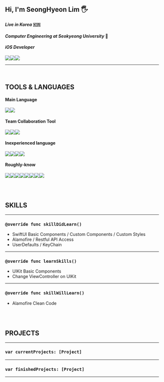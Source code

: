 ## Hi, I'm SeongHyeon Lim 🖐

#### *Live in Korea* 🇰🇷

#### *Computer Engineering at Seokyeong University* 🏫

#### *iOS Developer* 
<img src="https://img.shields.io/badge/apple-000000?style=for-the-badge&logo=apple&logoColor=white"><img src="https://img.shields.io/badge/macos-000000?style=for-the-badge&logo=macos&logoColor=white"><img src="https://img.shields.io/badge/xcode-147EFB?style=for-the-badge&logo=xcode&logoColor=white">
<hr>

</br>

## TOOLS & LANGUAGES

#### Main Language 
<img src="https://img.shields.io/badge/Swift-F05138?style=for-the-badge&logo=swift&logoColor=white"><img src="https://img.shields.io/badge/python-3776AB?style=for-the-badge&logo=python&logoColor=white">

#### Team Collaboration Tool 
<img src="https://img.shields.io/badge/git-F05032?style=for-the-badge&logo=git&logoColor=white"><img src="https://img.shields.io/badge/figma-7952B3?style=for-the-badge&logo=figma&logoColor=white"><img src="https://img.shields.io/badge/notion-000000?style=for-the-badge&logo=notion&logoColor=white">

#### Inexperienced language 
<img src="https://img.shields.io/badge/c-A8B9CC?style=for-the-badge&logo=C&logoColor=white"><img src="https://img.shields.io/badge/C++-00599C?style=for-the-badge&logo=C++&logoColor=white"><img src="https://img.shields.io/badge/c♯-00599C?style=for-the-badge"><img src="https://img.shields.io/badge/java-E9711C?style=for-the-badge">

#### Roughly-know 
<img src="https://img.shields.io/badge/Cryptography-000000?style=for-the-badge"><img src="https://img.shields.io/badge/ER_Modeling-000000?style=for-the-badge"><img src="https://img.shields.io/badge/Android Studio-3DDC84?style=for-the-badge&logo=Android Studio&logoColor=white"><img src="https://img.shields.io/badge/MFC-000000?style=for-the-badge"><img src="https://img.shields.io/badge/JSP-000000?style=for-the-badge"><img src="https://img.shields.io/badge/JDBC-000000?style=for-the-badge"><img src="https://img.shields.io/badge/SQL-000000?style=for-the-badge"><img src="https://img.shields.io/badge/Networking-000000?style=for-the-badge">

</br>
</br>

## SKILLS
<hr>

### `@override func skillDidLearn()`
- SwiftUI Basic Components / Custom Components / Custom Styles
- Alamofire / Restful API Access
- UserDefaults / KeyChain


<hr>

### `@override func learnSkills()`
- UIKit Basic Components
- Change ViewController on UIKit

<hr>

### `@override func skillWillLearn()`
- Alamofire Clean Code

</br>
</br>

## PROJECTS
<hr>

### `var currentProjects: [Project]`


<hr>

### `var finishedProjects: [Project]`

<hr>
